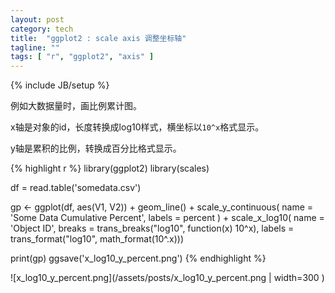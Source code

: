 ```yaml
---
layout: post
category: tech
title:  "ggplot2 : scale axis 调整坐标轴"
tagline: ""
tags: [ "r", "ggplot2", "axis" ] 
---
```

{% include JB/setup %}

例如大数据量时，画比例累计图。

x轴是对象的id，长度转换成log10样式，横坐标以``10^x``格式显示。

y轴是累积的比例，转换成百分比格式显示。

{% highlight r %}
library(ggplot2)
library(scales)

df = read.table('somedata.csv') 

gp <- ggplot(df, aes(V1, V2)) + geom_line() +
    scale_y_continuous(
            name = 'Some Data Cumulative Percent',
            labels = percent ) +
    scale_x_log10(
            name = 'Object ID', 
            breaks = trans_breaks("log10", function(x) 10^x),
            labels = trans_format("log10", math_format(10^.x)))

print(gp)
ggsave('x_log10_y_percent.png')
{% endhighlight %}

![x_log10_y_percent.png](/assets/posts/x_log10_y_percent.png | width=300 )
